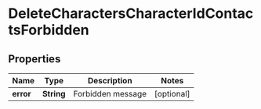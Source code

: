 
# DeleteCharactersCharacterIdContactsForbidden

## Properties
Name | Type | Description | Notes
------------ | ------------- | ------------- | -------------
**error** | **String** | Forbidden message |  [optional]



